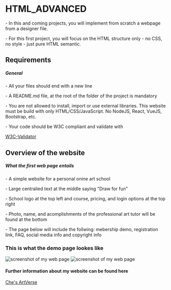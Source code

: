 <h1> HTML_ADVANCED </h1>

<p> - In this and coming projects, you will implement from scratch a webpage from a designer file. </p>
<p> - For this first project, you will focus on the HTML structure only - no CSS, no style - just pure HTML semantic. </p>


<h2> Requirements </h2>

<h5> General </h5>

<p> - All your files should end with a new line </p>
<p> - A README.md file, at the root of the folder of the project is mandatory </p>
<p> - You are not allowed to install, import or use external libraries. This website must be build with only HTML/CSS/JavaScript. No NodeJS, React, VueJS, Bootstrap, etc. </p>
<p> - Your code should be W3C compliant and validate with  </p> <a href="https://intranet.aluswe.com/rltoken/Dzwkd63Mmcw7FNXDmnGTsg" target="_blank"> W3C-Validator </a>


<h2> Overview of the website </h2>

<h5> What the first web page entails </h5>

<p> - A simple website for a personal onine art school </p>
<p> - Large centralied text at the middle saying "Draw for fun" </p>
<p> - School logo at the top left and course, pricing, and login options at the top right </p>
<p> - Photo, name, and acomplishments of the professional art tutor will be found at the bottom  </p>
<p> - The page below will include the follwing: mebership demo, registration link, FAQ, social media info and copyright info </p>

<h3> This is what the demo page lookes like </h3>
<image src="/html_advanced/mypage1.png" alt="screenshot of my web page" >
<image src="/html_advanced/mypage2.png" alt="screenshot of my web page" >
  
<h4> Further information about my website can be found here </h4> <a href="https://www.figma.com/community/file/1200035306919805760" target="_blank"> Che's ArtVerse </a>
